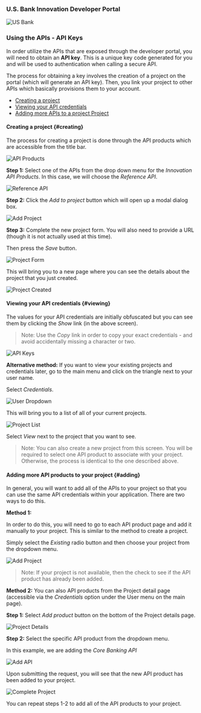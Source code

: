 ### U.S. Bank Innovation Developer Portal
![US Bank](../event/img/US_Bank_logo.png)

### Using the APIs - API Keys
In order utilize the APIs that are exposed through the developer portal, you will need to obtain an **API key**. This is a unique key code generated for you and will be used to authentication when calling a secure API.

The process for obtaining a key involves the creation of a project on the portal (which will generate an API key). Then, you link your project to other APIs which basically provisions them to your account.

- [Creating a project](#creating)
- [Viewing your API credentials](#viewing)
- [Adding more APIs to a project Project](#adding)

#### Creating a project {#creating}

The process for creating a project is done through the API products which are accessible from the title bar.

![API Products](./img/APIProducts.png)

**Step 1:** Select one of the APIs from the drop down menu for the *Innovation API Products*. In this case, we will choose the *Reference API*.

![Reference API](./img/ReferenceAPIMain.png)

**Step 2:** Click the *Add to project* button which will open up a modal dialog box.

![Add Project](./img/AddProjectDialog.png)

**Step 3:** Complete the new project form. You will also need to provide a URL (though it is not actually used at this time).

Then press the *Save* button.

![Project Form](./img/AddProjectDone.png)

This will bring you to a new page where you can see the details about the project that you just created.

![Project Created](./img/ProjectCreated.png)

#### Viewing your API credentials {#viewing}
The values for your API credentials are initially obfuscated but you can see them by clicking the *Show* link (in the above screen).

>Note: Use the *Copy* link in order to copy your exact credentials - and avoid accidentally missing a character or two.

![API Keys](./img/APIKeys.png)

**Alternative method:** If you want to view your existing projects and credentials later, go to the main menu and click on the triangle next to your user name.

Select *Credentials*.

![User Dropdown](./img/UserDropdown.png)

This will bring you to a list of all of your current projects.

![Project List](./img/ProjectList.png)

Select *View* next to the project that you want to see.

>Note: You can also create a new project from this screen. You will be required to select one API product to associate with your project. Otherwise, the process is identical to the one described above.

#### Adding more API products to your project {#adding}
In general, you will want to add all of the APIs to your project so that you can use the same API credentials within your application. There are two ways to do this.

**Method 1:**

In order to do this, you will need to go to each API product page and add it manually to your project. This is similar to the method to create a project.

Simply select the *Existing* radio button and then choose your project from the dropdown menu.

![Add Project](./img/AddExisting.png)

>Note: If your project is not available, then the check to see if the API product has already been added.


**Method 2:**
You can also API products from the Project detail page (accessible via the *Credentials* option under the User menu on the main page).

**Step 1:** Select *Add product* button on the bottom of the Project details page.

![Project Details](./img/ProjectDetails.png)

**Step 2:** Select the specific API product from the dropdown menu.

In this example, we are adding the *Core Banking API*


![Add API](./img/AddAPIDialog.png)

Upon submitting the request, you will see that the new API product has been added to your project.

![Complete Project](./img/ProjectAfterAdd.png)

You can repeat steps 1-2 to add all of the API products to your project.
